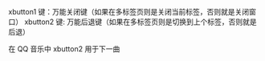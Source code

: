 xbutton1 键：万能关闭键（如果在多标签页则是关闭当前标签，否则就是关闭窗口）
xbutton2 键: 万能后退键（如果在多标签页则是切换到上个标签，否则就是后退）

在 QQ 音乐中 xbutton2 用于下一曲